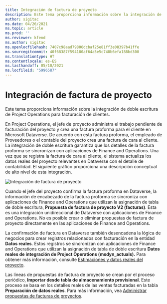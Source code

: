 ```yaml
---
title: Integración de factura de proyecto
description: Este tema proporciona información sobre la integración de doble escritura de Project Operations para facturación de clientes.
author: sigitac
ms.date: 04/26/2021
ms.topic: article
ms.prod: ''
ms.reviewer: kfend
ms.author: sigitac
ms.openlocfilehash: 7407c98aad79806dcbaf25e81ff3e08397b41ffe
ms.sourcegitcommit: 40f68387f594180af64a5e5c748b6efa188bd300
ms.translationtype: HT
ms.contentlocale: es-ES
ms.lasthandoff: 05/10/2021
ms.locfileid: "5996587"
---
```

# <a name="project-invoice-integration"></a>Integración de factura de proyecto

Este tema proporciona información sobre la integración de doble escritura de Project Operations para facturación de clientes.

En Project Operations, el jefe de proyecto administra el trabajo pendiente de facturación del proyecto y crea una factura proforma para el cliente en Microsoft Dataverse. De acuerdo con esta factura proforma, el empleado de Proveedores o el contable del proyecto crea una factura de cara al cliente. La integración de doble escritura garantiza que los detalles de la factura proforma se sincronizan con aplicaciones de Finance and Operations. Una vez que se registra la factura de cara al cliente, el sistema actualiza los datos reales del proyecto relevantes en Dataverse con el detalle de contabilidad. El siguiente gráfico proporciona una descripción conceptual de alto nivel de esta integración.

   ![Integración de factura de proyecto](./media/DW5Invoicing.png)

Cuando el jefe del proyecto confirma la factura proforma en Dataverse, la información de encabezado de la factura proforma se sincroniza con aplicaciones de Finance and Operations que utilizan la asignación de tabla de doble escritura, **Propuesta de factura de proyecto V2 (facturas)**. Esta es una integración unidireccional de Dataverse con aplicaciones de Finance and Operations. No es posible crear o eliminar propuestas de factura de proyecto directamente en las aplicaciones de Finance and Operations.

La confirmación de factura en Dataverse también desencadena la lógica de negocios para crear registros relacionados con facturación en la entidad **Datos reales**. Estos registros se sincronizan con aplicaciones de Finance and Operations que utilizan la asignación de tabla de doble escritura **Datos reales de integración de Project Operations (msdyn\_actuals).** Para obtener más información, consulte [Estimaciones y datos reales del proyecto](resource-dual-write-estimates-actuals.md). 

Las líneas de propuestas de factura de proyecto se crean por el proceso periódico, **Importar desde tabla de almacenamiento provisional**. Este proceso se basa en los detalles reales de las ventas facturadas en la tabla **Preparación de datos reales**. Para más información, vea [Administrar propuestas de facturas de proyectos](../invoicing/format-update-project-invoice-proposals.md#create-project-invoice-proposals). 
